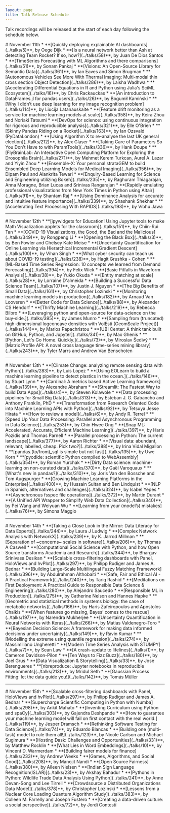 ```yaml
---
layout: page
title: Talk Release Schedule
---
```


<style>
.release-anchor {
    position: relative;
    top: -50px;
}
</style>

<p>Talk recordings will be released at the start of each day following the schedule below.</p>
<div class="release-anchor" id="nov-11"></div>
# November 11th
* **[Quickly deploying explainable AI dashboards](../talks/5)**, by Oege Dijk
* **[Is a neural network better than Ash at detecting Team Rocket? If so, how?](../talks/58)**, by Juan De Dios Santos
* **[TimeSeries Forecasting with ML Algorithms and there comparisons](../talks/51)**, by Sonam Pankaj
* **[Visions: An Open-Source Library for Semantic Data](../talks/361)**, by Ian Eaves and Simon Brugman
* **[Autonomous Vehicles See More With Thermal Imaging: Multi-modal thin cross section Object Detection](../talks/286)**, by Laisha Wadhwa
* **[Accelerating Differential Equations in R and Python using Julia's SciML Ecosystem](../talks/16)**, by Chris Rackauckas
* **[An introduction to DataFrames.jl for pandas users](../talks/26)**, by Bogumił Kamiński
* **[Why I didn’t use deep learning for my image recognition problem](../talks/114)**, by Liucija Latanauskaite
* **[Feature drift monitoring as a service for machine learning models at scale](../talks/358)**, by Keira Zhou and Noriaki Tatsumi
* **[DevOps for science: using continuous integration for rigorous and reproducible analysis](../talks/321)**, by Elle O'Brien
* **[Skinny Pandas Riding on a Rocket](../talks/163)**, by Ian Ozsvald (PyDataLondon)
* **[Using Algorithm X to re-analyse the last UK general election](../talks/212)**, by Alex Glaser
* **[Taking Care of Parameters So You Don’t Have to with ParamTools](../talks/336)**, by Hank Doupe
* **[FlyBrainLab: An Interactive Open Computing Platform for Exploring the Drosophila Brain](../talks/271)**, by Mehmet Kerem Turkcan, Aurel A. Lazar and Yiyin Zhou
* **[Ensemble-X: Your personal strataGEM to build Ensembled Deep Learning Models for Medical Imaging](../talks/356)**, by Dipam Paul and Alankrita Tewari
* **[Enquiry-Based Learning for Science and Engineering utilizing Bokeh](../talks/235)**, by Raghuram Thiagarajan, Anna Moragne, Brian Lucas and Srinivas Rangarajan
* **[Rapidly emulating professional visualizations from New York Times in Python using Altair](../talks/91)**, by Shantam Raj
* **[Using Dominance Analysis for accurate and intuitive feature importance](../talks/339)**, by Shashank Shekhar
* **[Accelerating Text Processing With RAPIDS](../talks/193)**, by Vibhu Jawa

---

<div class="release-anchor" id="nov-12"></div>
# November 12th
* **[ipywidgets for Education! Using Jupyter tools to make Math Visualization applets for the classroom](../talks/151)**, by Chiin-Rui Tan
* **[COVID-19 Visualizations, the Good, the Bad and the Malicious](../talks/349)**, by Rongpeng Li
* **[Opening the Black Box](../talks/3)**, by Ben Fowler and Chelsey Kate Meise
* **[Uncertainty Quantification for Online Learning via Hierarchical Incremental Gradient Descent](../talks/100)**, by Vihan Singh
* **[What cyber security can teach us about COVID-19 testing](../talks/238)**, by Hagit Grushka - Cohen
* **[ML-Based Time Series Regression: 10 concepts we learned from Demand Forecasting](../talks/394)**, by Felix Wick
* **[Basic Pitfalls in Waveform Analysis](../talks/38)**, by Yukio Okuda
* **[Entity matching at scale](../talks/28)**, by Lorraine D'almeida
* **[Building a Successful Data Science Team](../talks/107)**, by Justin J. Nguyen
* **[The Big Benefits of Small Data](../talks/161)**, by Christopher Lozinski
* **[Monitoring machine learning models in production](../talks/182)**, by Arnaud Van Looveren
* **[Better Code for Data Science](../talks/88)**, by Alexander CS Hendorf
* **[Thrifty Machine Learning](../talks/219)**, by Rebecca Bilbro
* **[Leveraging python and open-source for data-science on the buy-side.](../talks/395)**, by James Munro
* **[Sampling from (truncated) high-dimensional logconcave densities with VolEsti (GeomScale Project)](../talks/144)**, by Marios Papachristou
* **[UBI Center: A think tank built on GitHub, Python, and Jupyter](../talks/341)**, by Max Ghenis
* **[Python, Let's Go Home. Quickly.](../talks/73)**, by Miroslav Šedivý
* **[Matrix Profile API: A novel cross language time-series mining library](../talks/243)**, by Tyler Marrs and Andrew Van Benschoten

---

<div class="release-anchor" id="nov-13"></div>
# November 13th
* **[Climate Change: analyzing remote sensing data with Python](../talks/283)**, by Luis Lopez
* **[Using EOLearn to build a machine learning pipeline to detect plastics in the ocean.](../talks/146)**, by Stuart Lynn
* **[Cardinal: A metrics based Active Learning framework](../talks/139)**, by Alexandre Abraham
* **[Streamlit: The Fastest Way to build Data Apps](../talks/4)**, by Steven Kolawole
* **[Data processing pipelines for Small Big Data](../talks/313)**, by Esteban J. G. Gabancho and Anthony Franklin, PhD
* **[Transformation from Research Oriented Code into Machine Learning APIs with Python](../talks/92)**, by Tetsuya Jesse Hirata
* **[How to review a model](../talks/6)**, by Andy R. Terrel
* **[Speed Up Your Data Processing: Parallel and Asynchronous Programming in Data Science](../talks/253)**, by Chin Hwee Ong
* **[Snap ML: Accelerated, Accurate, Efficient Machine Learning](../talks/397)**, by Haris Pozidis and Thomas Parnell
* **[Parallel processing in Python: The current landscape](../talks/377)**, by Aaron Richter
* **[Visual data: abundant, relevant, labelled, cheap. Pick two?](../talks/388)**, by Irina Vidal Migallon
* **[pandas.(to/from)_sql is simple but not fast](../talks/135)**, by Uwe Korn
* **[pyodide: scientific Python compiled to WebAssembly](../talks/354)**, by Roman Yurchak
* **[Dirty Data science: machine-learning on non-curated data](../talks/370)**, by Gaël Varoquaux
* **[What's new in pandas?](../talks/310)**, by Joris Van den Bossche and Tom Augspurger
* **[Growing Machine Learning Platforms in the Enterprise](../talks/400)**, by Hussain Sultan and Ben Lindquist
* **[NLP in Spanish, alternatives and challenges](../talks/324)**, by Isabel Yepes
* **[Asynchronous fsspec file operations](../talks/372)**, by Martin Durant
* **[A Unified API Wrapper to Simplify Web Data Collection](../talks/340)**, by Pei Wang and Weiyuan Wu
* **[Learning from your (model’s) mistakes](../talks/76)**, by Simona Maggio

---

<div class="release-anchor" id="nov-14"></div>
# November 14th
* **[Taking a Close Look in the Mirror: Data Literacy for Data Experts](../talks/244)**, by Laura J Ludwig
* **[Complex Network Analysis with NetworkX](../talks/239)**, by K. Jarrod Millman
* **[Separation of ~concerns~ scales in software](../talks/206)**, by Thomas A Caswell
* **[Computational Social Science with Python, and how Open Source transforms Academia and Research](../talks/344)**, by Bhargav Srinivasa Desikan
* **[Scalable cross-filtering dashboards with Panel, HoloViews and hvPlot](../talks/297)**, by Philipp Rudiger and James A. Bednar
* **[Building Large-Scale Multilingual Fuzzy Matching Framework](../talks/396)**, by Abdulrahman Althobaiti
* **[Safe, Fair and Ethical AI - A Practical Framework](../talks/240)**, by Tariq Rashid
* **[Meditations on First Deployment: A Practical Guide to Responsible Data Science & Engineering](../talks/280)**, by Alejandro Saucedo
* **[Responsible ML in Production](../talks/275)**, by Catherine Nelson and Hannes Hapke
* **[Geometric and statistical methods in systems biology: the case of metabolic networks](../talks/166)**, by Haris Zafeiropoulos and Apostolos Chalkis
* **[When features go missing, Bayes’ comes to the rescue](../talks/197)**, by Narendra Mukherjee
* **[Uncertainty Quantification in Neural Networks with Keras](../talks/266)**, by Matias Valdenegro-Toro
* **[Bayesian Decision Science: A framework for making data informed decisions under uncertainty](../talks/149)**, by Ravin Kumar
* **[Modelling the extreme using quantile regression](../talks/274)**, by Massimiliano Ungheretti
* **[Modern Time Series Analysis with STUMPY](../talks/7)**, by Sean Law
* **[A crash-update to lifelines](../talks/1)**, by Cameron Davidson-Pilon
* **[Ten Ways to Fizz Buzz](../talks/180)**, by Joel Grus
* **[Data Visualization & Storytelling](../talks/33)**, by Jose Berengueres
* **[nbreproduce: Jupyter notebooks in reproducible environments](../talks/213)**, by Mridul Seth
* **[Gaussian Process Fitting: let the data guide you!](../talks/142)**, by Tomás Müller

---

<div class="release-anchor" id="nov-15"></div>
# November 15th
* **[Scalable cross-filtering dashboards with Panel, HoloViews and hvPlot](../talks/297)**, by Philipp Rudiger and James A. Bednar
* **[Supercharge Scientific Computing in Python with Numba](../talks/298)**, by Ankit Mahato
* **[Inventing Curriculum using Python and spaCy](../talks/303)**, by Gajendra Deshpande
* **[How to guarantee your machine learning model will fail on first contact with the real world.](../talks/119)**, by Jesper Dramsch
* **[Rethinking Software Testing for Data Science](../talks/74)**, by Eduardo Blancas
* **[Building one (multi-task) model to rule them all!](../talks/123)**, by Nicole Carlson and Michael Sugimura
* **[Hosting Dask: Challenges and Opportunities](../talks/331)**, by Matthew Rocklin
* **[What Lies in Word Embeddings](../talks/10)**, by Vincent D. Warmerdam
* **[Building fairer models for finance](../talks/233)**, by Andrew Weeks
* **[Games, Algorithms, and Social Good](../talks/208)**, by Manojit Nandi
* **[Open Source Fairness](../talks/380)**, by Aileen Nielsen
* **[Indian Sign Language Recognition(ISLAR)](../talks/23)**, by Akshay Bahadur
* **[Pythons in Python: Wildlife Trade Data Analysis Using Python](../talks/241)**, by Anne Devan-Song and Lee Tirrell
* **[Crowdsource a Distributed Organizations Data Model](../talks/378)**, by Christopher Lozinski
* **[Lessons from a Nuclear Core Loading Quantum Algorithm Study](../talks/383)**, by Colleen M. Farrelly and Joseph Fustero
* **[Creating a data-driven culture: a social perspective](../talks/72)**, by Jordi Contestí
